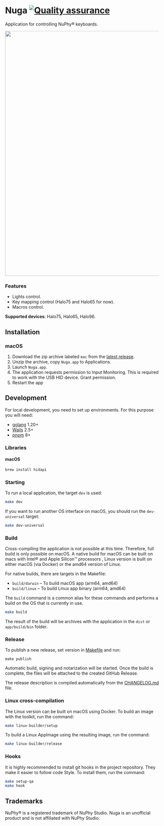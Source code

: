 # Nuga [![Quality assurance](https://github.com/mishamyrt/Nuga/actions/workflows/quality-assurance.yaml/badge.svg)](https://github.com/mishamyrt/Nuga/actions/workflows/quality-assurance.yaml)

Application for controlling NuPhy® keyboards.

<img src="https://nuga.myrt.co/window.png" width="800px" />

### Features

- Lights control.
- Key mapping control (Halo75 and Halo65 for now).
- Macros control.

**Supported devices**: Halo75, Halo65, Halo96.

## Installation

### macOS

1. Download the zip archive labeled `mac` from the [latest release](https://github.com/mishamyrt/Nuga/releases/latest).
2. Unzip the archive, copy `Nuga.app` to Applications.
3. Launch `Nuga.app`.
4. The application requests permission to Input Monitoring. This is required to work with the USB HID device. Grant permission.
5. Restart the app

## Development

For local development, you need to set up environments. For this purpose you will need:

- [golang](https://go.dev/doc/install) 1.20+
- [Wails](https://wails.io/docs/gettingstarted/installation) 2.5+
- [pnpm](https://pnpm.io/installation) 8+

### Libraries

#### macOS

```sh
brew install hidapi
```

### Starting

To run a local application, the target `dev` is used:

```sh
make dev
```

If you want to run another OS interface on macOS, you should run the `dev-universal` target:

```sh
make dev-universal
```

### Build

Cross-compiling the application is not possible at this time. Therefore, full build is only possible on macOS. A native build for macOS can be built on macs with Intel® and Apple Silicon™ processors , Linux version is built on either macOS (via Docker) or the amd64 version of Linux.

For native builds, there are targets in the Makefile:

- `build/darwin` – To build macOS app (arm64, amd64)
- `build/linux` – To build Linux app binary (arm64, amd64)

The `build` command is a common alias for these commands and performs a build on the OS that is currently in use.

```sh
make build
```

The result of the build will be archives with the application in the `dist` or `app/build/bin` folder.

### Release

To publish a new release, set version in [Makefile](./Makefile) and run:

```
make publish
```

Automatic build, signing and notarization will be started. Once the build is complete, the files will be attached to the created GitHub Release.

The release description is compiled automatically from the [CHANGELOG.md](./CHANGELOG.md) file.

### Linux cross-compilation

The Linux version can be built on macOS using Docker. To build an image with the toolkit, run the command:

```sh
make linux-builder/setup
```

To build a Linux AppImage using the resulting image, run the command:

```sh
make linux-builder/release
```

### Hooks

It is highly recommended to install git hooks in the project repository. They make it easier to follow code Style. To install them, run the command:

```sh
make setup-qa
make hook
```

## Trademarks

NuPhy® is a registered trademark of NuPhy Studio. Nuga is an unofficial product and is not affiliated with NuPhy Studio.
